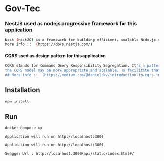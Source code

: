 # Gov-Tec

### NestJS used as nodejs progressive framework for this application
```bash
Nest (NestJS) is a framework for building efficient, scalable Node.js server-side applications. It uses progressive JavaScript, is built with and fully supports TypeScript (yet still enables developers to code in pure JavaScript) and combines elements of OOP (Object Oriented Programming), FP (Functional Programming), and FRP (Functional Reactive Programming). 
More info ::  (https://docs.nestjs.com/) 

```


#### CQRS used as design pattern for this application 
```bash
CQRS stands for Command Query Responsibility Segregation. It's a pattern that I first heard described by Greg Young. At its heart is the notion that you can use a different model to update information than the model you use to read information.
the CQRS model may be more appropriate and scalable. To facilitate that model, Nest provides a lightweight CQRS module.
## More info ::  (https://medium.com/@danielckv/introduction-to-cqrs-in-microservices-70e4759d9ecc)  
```

## Installation

```bash
npm install
```

## Run

```
docker-compose up

Application will run on http://localhost:3000
```
```
Application will run on http://localhost:3000
```

```
Swagger Url : http://localhost:3000/api/static/index.html#/
```
  
